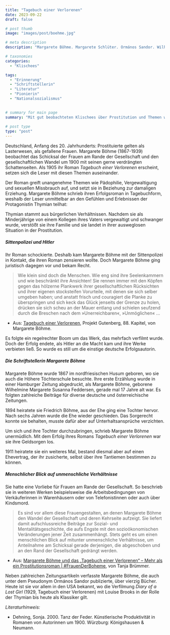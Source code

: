 ```yaml
---
title: "Tagebuch einer Verlorenen"
date: 2023-09-22
draft: false

# post thumb
image: "images/post/boehme.jpg"

# meta description
description: "Margarete Böhme. Margarete Schlüter. Ormános Sandor. Wilhelmine Margarete Susanna Feddersen. Deutsche Schriftstellerin. Husum. Tagebuch einer Verlorenen. Bestseller. Nationalsozialismus und Verbot ihrer Bücher. Frauen am Rand der Gesellschaft. Prostitution."

# taxonomies
categories:
  - "Klischees"

tags:
  - "Erinnerung"
  - "Schriftstellerin"
  - "Literatur"
  - "Pionierin"
  - "Nationalsozialismus"
 

# summary for main page
summary: "Mit gut beobachteten Klischees über Prostitution und Themen wie Pädophilie und Vergewaltigung schockierte die Autorin Margarete Böhme (1867-1939) zu Beginn des 20. Jahrhunderts."
  
# post type
type: "post"
---
```


Deutschland, Anfang des 20. Jahrhunderts: Prostituierte gelten als Lasterwesen, als gefallene Frauen. Margarete Böhme (1867-1939) beobachtet das Schicksal der Frauen am Rande der Gesellschaft und den gesellschaftlichen Wandel um 1900 mit seinen gerne verdrängten Schattenseiten. Als 1905 ihr Roman *Tagebuch einer Verlorenen* erscheint, setzen sich die Leser mit diesen Themen auseinander. 

Der Roman greift unangenehme Themen wie Pädophilie, Vergewaltigung und sexuellen Missbrauch auf, und setzt sie in Beziehung zur damaligen Erziehung. Margarete Böhme schrieb ihren Erfolgsroman in Tagebuchform, weshalb der Leser unmittelbar an den Gefühlen und Erlebnissen der Protagonistin Thymian teilhat: 

Thymian stammt aus bürgerlichen Verhältnissen. Nachdem sie als Minderjährige von einem Kollegen ihres Vaters vergewaltigt und schwanger wurde, verstößt sie ihre Familie und sie landet in ihrer ausweglosen Situation in der Prostitution. 

##### Sittenpolizei und Hitler

Ihr Roman schockierte. Deshalb kam Margarete Böhme mit der Sittenpolizei in Kontakt, die ihren Roman zensieren wollte. Doch Margarete Böhme ging juristisch dagegen vor und bekam Recht.

>Wie klein sind doch die Menschen. Wie eng sind ihre Seelenkammern und wie beschränkt ihre Ansichten! Sie rennen immer mit den Köpfen gegen das hölzerne Plankwerk ihrer gesellschaftlichen Rücksichten und ihrer eigenen stocksteifen Vorurteile, mit denen sie sich selber umgeben haben; und anstatt frisch und couragiert die Planke zu überspringen und sich keck das Glück jenseits der Grenze zu holen, drücken sie sich scheu an der Mauer entlang und schielen seufzend durch die Breschen nach dem »Unerreichbaren«, »Unmöglichen« ...

- Aus: [Tagebuch einer Verlorenen](https://www.projekt-gutenberg.org/boehme/verloren/chap088.html), Projekt Gutenberg, 88. Kapitel, von Margarete Böhme.

Es folgte ein regelrechter Boom um das Werk, das mehrfach verfilmt wurde. Doch der Erfolg endete, als Hitler an die Macht kam und ihre Werke verbieten ließ. So wurde es still um die einstige deutsche Erfolgsautorin.

##### Die Schriftstellerin Margarete Böhme

Margarete Böhme wurde 1867 im nordfriesischen Husum geboren, wo sie auch die Höhere Töchterschule besuchte. Ihre erste Erzählung wurde in einer Hamburger Zeitung abgedruckt, als Margarete Böhme, geborene Wilhelmine Margarete Susanna Feddersen, gerade mal 17 Jahre alt war. Es folgten zahlreiche Beiträge für diverse deutsche und österreichische Zeitungen.

1894 heiratete sie Friedrich Böhme, aus der Ehe ging eine Tochter hervor. Nach sechs Jahren wurde die Ehe wieder geschieden. Das Sorgerecht konnte sie behalten, musste dafür aber auf Unterhaltsansprüche verzichten. 

Um sich und ihre Tochter durchzubringen, schrieb Margarete Böhme unermüdlich. Mit dem Erfolg ihres Romans *Tagebuch einer Verlorenen* war sie ihre Geldsorgen los.

1911 heiratete sie ein weiteres Mal, bestand diesmal aber auf einen Ehevertrag, der ihr zusicherte, selbst über ihre Tantiemen bestimmen zu können.

##### Menschlicher Blick auf unmenschliche Verhältnisse

Sie hatte eine Vorliebe für Frauen am Rande der Gesellschaft. So beschrieb sie in weiteren Werken beispielsweise die Arbeitsbedingungen von Verkäuferinnen in Warenhäusern oder von Telefonistinnen oder auch über Kindsmord.

>Es sind vor allem diese Frauengestalten, an denen Margarete Böhme den Wandel der Gesellschaft und deren Kehrseite aufzeigt. Sie liefert damit aufschlussreiche Beiträge zur Sozial- und Mentalitätsgeschichte, die aufs Engste mit den sozioökonomischen Veränderungen jener Zeit zusammenhängt. Stets geht es um einen menschlichen Blick auf mitunter unmenschliche Verhältnisse, um Anteilnahme am Schicksal gerade derjenigen, die abgeschoben und an den Rand der Gesellschaft gedrängt werden. 

- Aus: [Margarete Böhme und das „Tagebuch einer Verlorenen“ – Mehr als ein Prostitutionsroman | #FrauenDerBoheme](https://blog.muenchner-stadtbibliothek.de/margarete-boehme-tagebuch-einer-verlorenen-ein-abtreibungsroman-frauenderboheme/), von Tanja Brümmer.

Neben zahlreichen Zeitungsartikeln verfasste Margarete Böhme, die auch unter dem Pseudonym Ormános Sandor publizierte, über vierzig Bücher. Heute ist sie vor allem in den USA bekannt, wo die Verfilmung *Diary of a Lost Girl* (1929, Tagebuch einer Verlorenen) mit Louise Brooks in der Rolle der Thymian bis heute als Klassiker gilt.

*Literaturhinweis:*
- Dehning, Sonja. 2000. Tanz der Feder. Künstlerische Produktivität in Romanen von Autorinnen um 1900. Würzburg: Königshausen & Neumann.

